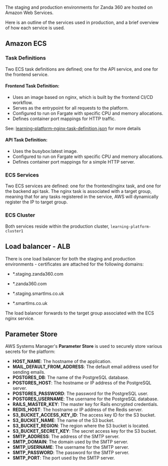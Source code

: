 The staging and production environments for Zanda 360 are hosted on Amazon Web Services.

Here is an outline of the services used in production, and a brief overview of how each service is used.

## Amazon ECS

### Task Definitions

Two ECS task definitions are defined; one for the API service, and one for the frontend service.

#### Frontend Task Definition:

- Uses an image based on nginx, which is built by the frontend CI/CD workflow.
- Serves as the entrypoint for all requests to the platform.
- Configured to run on Fargate with specific CPU and memory allocations.
- Defines container port mappings for HTTP traffic.

See: [learning-platform-nginx-task-definition.json](https://github.com/eLearning-Plus/learning-platform-frontend/blob/main/.aws/learning-platform-nginx-task-definition.json) for more details 

#### API Task Definition:

- Uses the busybox:latest image.
- Configured to run on Fargate with specific CPU and memory allocations.
- Defines container port mappings for a simple HTTP server.

### ECS Services

Two ECS services are defined: one for the frontend/nginx task, and one for the backend api task. The nginx task is associated with a target group, meaning that for any tasks registered in the service, AWS will dynamically register the IP to target group.

### ECS Cluster

Both services reside within the production cluster, `learning-platform-cluster1`

## Load balancer - ALB

There is one load balancer for both the staging and production environments - certificates are attached for the following domains:
- *.staging.zanda360.com

- *.zanda360.com
- *.staging.smartlms.co.uk
- *.smartlms.co.uk

The load balancer forwards to the target group associated with the ECS nginx service.

## Parameter Store

AWS Systems Manager's **Parameter Store** is used to securely store various secrets for the platform:
- **HOST_NAME**: The hostname of the application.
- **MAIL_DEFAULT_FROM_ADDRESS**: The default email address used for sending emails.
- **POSTGRES_DB**: The name of the PostgreSQL database.
- **POSTGRES_HOST**: The hostname or IP address of the PostgreSQL server.
- **POSTGRES_PASSWORD**: The password for the PostgreSQL user.
- **POSTGRES_USERNAME**: The username for the PostgreSQL database.
- **RAILS_MASTER_KEY**: The master key for Rails encrypted credentials.
- **REDIS_HOST**: The hostname or IP address of the Redis server.
- **S3_BUCKET_ACCESS_KEY_ID**: The access key ID for the S3 bucket.
- **S3_BUCKET_NAME**: The name of the S3 bucket.
- **S3_BUCKET_REGION**: The region where the S3 bucket is located.
- **S3_BUCKET_SECRET_KEY**: The secret access key for the S3 bucket.
- **SMTP_ADDRESS**: The address of the SMTP server.
- **SMTP_DOMAIN**: The domain used by the SMTP server.
- **SMTP_USERNAME**: The username for the SMTP server.
- **SMTP_PASSWORD**: The password for the SMTP server.
- **SMTP_PORT**: The port used by the SMTP server.
